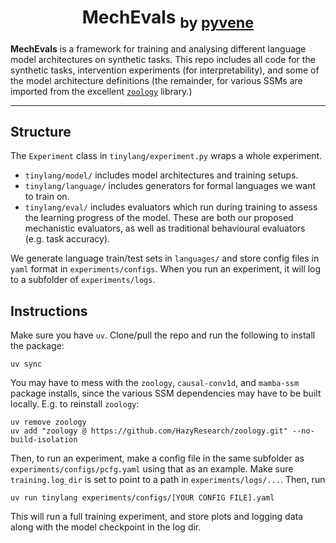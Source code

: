 <div align="center">
  <h1 align="center">MechEvals <sub>by <a href="https://github.com/stanfordnlp/pyvene">pyvene</a></sub></h1>
  <!-- <a href="..."><strong>Read our paper »</strong></a> -->
</div>

**MechEvals** is a framework for training and analysing different language model architectures on synthetic tasks. This repo includes all code for the synthetic tasks, intervention experiments (for interpretability), and some of the model architecture definitions (the remainder, for various SSMs are imported from the excellent [`zoology`](https://github.com/HazyResearch/zoology) library.)

---

## Structure

The `Experiment` class in `tinylang/experiment.py` wraps a whole experiment.

- `tinylang/model/` includes model architectures and training setups.
- `tinylang/language/` includes generators for formal languages we want to train on.
- `tinylang/eval/` includes evaluators which run during training to assess the learning progress of the model. These are both our proposed mechanistic evaluators, as well as traditional behavioural evaluators (e.g. task accuracy).

We generate language train/test sets in `languages/` and store config files in `yaml` format in `experiments/configs`. When you run an experiment, it will log to a subfolder of `experiments/logs`.

## Instructions

Make sure you have `uv`. Clone/pull the repo and run the following to install the package:

```
uv sync
```

You may have to mess with the `zoology`, `causal-conv1d`, and `mamba-ssm` package installs, since the various SSM dependencies may have to be built locally. E.g. to reinstall `zoology`:

```
uv remove zoology
uv add "zoology @ https://github.com/HazyResearch/zoology.git" --no-build-isolation
```

Then, to run an experiment, make a config file in the same subfolder as `experiments/configs/pcfg.yaml` using that as an example. Make sure `training.log_dir` is set to point to a path in `experiments/logs/...`. Then, run

```
uv run tinylang experiments/configs/[YOUR CONFIG FILE].yaml
```

This will run a full training experiment, and store plots and logging data along with the model checkpoint in the log dir.
